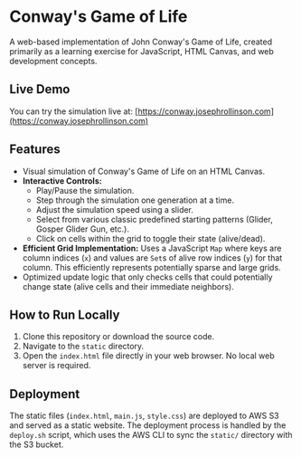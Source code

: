 # Conway's Game of Life

A web-based implementation of John Conway's Game of Life, created primarily as a learning exercise for JavaScript, HTML Canvas, and web development concepts.

## Live Demo

You can try the simulation live at: [https://conway.josephrollinson.com](https://conway.josephrollinson.com)

## Features

*   Visual simulation of Conway's Game of Life on an HTML Canvas.
*   **Interactive Controls:**
    *   Play/Pause the simulation.
    *   Step through the simulation one generation at a time.
    *   Adjust the simulation speed using a slider.
    *   Select from various classic predefined starting patterns (Glider, Gosper Glider Gun, etc.).
    *   Click on cells within the grid to toggle their state (alive/dead).
*   **Efficient Grid Implementation:** Uses a JavaScript `Map` where keys are column indices (`x`) and values are `Set`s of alive row indices (`y`) for that column. This efficiently represents potentially sparse and large grids.
*   Optimized update logic that only checks cells that could potentially change state (alive cells and their immediate neighbors).

## How to Run Locally

1.  Clone this repository or download the source code.
2.  Navigate to the `static` directory.
3.  Open the `index.html` file directly in your web browser. No local web server is required.

## Deployment

The static files (`index.html`, `main.js`, `style.css`) are deployed to AWS S3 and served as a static website. The deployment process is handled by the `deploy.sh` script, which uses the AWS CLI to sync the `static/` directory with the S3 bucket.
